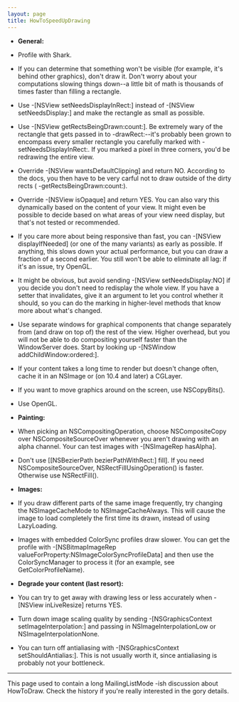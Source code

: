 ```yaml
---
layout: page
title: HowToSpeedUpDrawing
---
```


 
* **General:**
* Profile with Shark.
* If you can determine that something won't be visible (for example, it's behind other graphics), don't draw it. Don't worry about your computations slowing things down--a little bit of math is thousands of times faster than filling a rectangle.
* Use     -[NSView setNeedsDisplayInRect:] instead of     -[NSView setNeedsDisplay:] and make the rectangle as small as possible.
* Use     -[NSView getRectsBeingDrawn:count:]. Be extremely wary of the rectangle that gets passed in to     -drawRect:--it's probably been grown to encompass every smaller rectangle you carefully marked with     -setNeedsDisplayInRect:. If you marked a pixel in three corners, you'd be redrawing the entire view.
* Override     -[NSView wantsDefaultClipping] and return     NO. According to the docs, you then have to be very carful not to draw outside of the dirty rects (    -getRectsBeingDrawn:count:).
* Override     -[NSView isOpaque] and return     YES. You can also vary this dynamically based on the content of your view. It might even be possible to decide based on what areas of your view need display, but that's not tested or recommended.
* If you care more about being responsive than fast, you can     -[NSView displayIfNeeded] (or one of the many variants) as early as possible. If anything, this slows down your actual performance, but you can draw a fraction of a second earlier. You still won't be able to eliminate all lag: if it's an issue, try OpenGL.
* It might be obvious, but avoid sending     -[NSView setNeedsDisplay:NO] if you decide you don't need to redisplay the whole view. If you have a setter that invalidates, give it an argument to let you control whether it should, so you can do the marking in higher-level methods that know more about what's changed.
* Use separate windows for graphical components that change separately from (and draw on top of) the rest of the view. Higher overhead, but you will not be able to do compositing yourself faster than the WindowServer does. Start by looking up     -[NSWindow addChildWindow:ordered:].
* If your content takes a long time to render but doesn't change often, cache it in an     NSImage or (on 10.4 and later) a     CGLayer.
* If you want to move graphics around on the screen, use     NSCopyBits().
* Use OpenGL.

* **Painting:**
* When picking an     NSCompositingOperation, choose     NSCompositeCopy over     NSCompositeSourceOver whenever you aren't drawing with an alpha channel. Your can test images with     -[NSImageRep hasAlpha].
* Don't use     [[NSBezierPath bezierPathWithRect:] fill]. If you need     NSCompositeSourceOver,     NSRectFillUsingOperation() is faster. Otherwise use     NSRectFill().

* **Images:**
* If you draw different parts of the same image frequently, try changing the     NSImageCacheMode to     NSImageCacheAlways. This will cause the image to load completely the first time its drawn, instead of using LazyLoading.
* Images with embedded ColorSync profiles draw slower. You can get the profile with     -[NSBitmapImageRep valueForProperty:NSImageColorSyncProfileData] and then use the ColorSyncManager to process it (for an example, see GetColorProfileName).

* **Degrade your content (last resort):**
* You can try to get away with drawing less or less accurately when     -[NSView inLiveResize] returns     YES.
* Turn down image scaling quality by sending     -[NSGraphicsContext setImageInterpolation:] and passing in     NSImageInterpolationLow or     NSImageInterpolationNone.
* You can turn off antialiasing with     -[NSGraphicsContext setShouldAntialias:]. This is not usually worth it, since antialiasing is probably not your bottleneck.



----
This page used to contain a long MailingListMode -ish discussion about HowToDraw. Check the history if you're really interested in the gory details.

